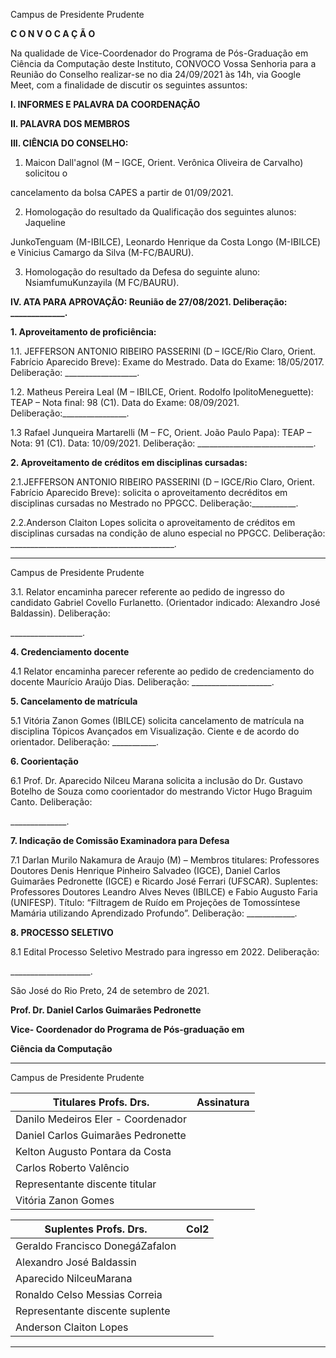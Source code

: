 Campus de Presidente Prudente


**C O N V O C A Ç Ã O**

Na qualidade de Vice-Coordenador do Programa de Pós-Graduação em Ciência da
Computação deste Instituto, CONVOCO Vossa Senhoria para a Reunião do Conselho
realizar-se no dia 24/09/2021 às 14h, via Google Meet, com a finalidade de discutir os
seguintes assuntos:

**I. INFORMES E PALAVRA DA COORDENAÇÃO**

**II. PALAVRA DOS MEMBROS**

**III. CIÊNCIA DO CONSELHO:**

1. Maicon Dall'agnol (M – IGCE, Orient. Verônica Oliveira de Carvalho) solicitou o

cancelamento da bolsa CAPES a partir de 01/09/2021.

2. Homologação do resultado da Qualificação dos seguintes alunos: Jaqueline

JunkoTenguam (M-IBILCE), Leonardo Henrique da Costa Longo (M-IBILCE) e Vinicius
Camargo da Silva (M-FC/BAURU).

3. Homologação do resultado da Defesa do seguinte aluno: NsiamfumuKunzayila (M
FC/BAURU).

**IV. ATA PARA APROVAÇÃO: Reunião de 27/08/2021. Deliberação: _____________.**

**1. Aproveitamento de proficiência:**

1.1. JEFFERSON ANTONIO RIBEIRO PASSERINI (D – IGCE/Rio Claro, Orient. Fabrício
Aparecido Breve): Exame do Mestrado. Data do Exame: 18/05/2017. Deliberação:
__________________.

1.2. Matheus Pereira Leal (M – IBILCE, Orient. Rodolfo IpolitoMeneguette): TEAP – Nota
final: 98 (C1). Data do Exame: 08/09/2021. Deliberação:________________.

1.3 Rafael Junqueira Martarelli (M – FC, Orient. João Paulo Papa): TEAP – Nota: 91 (C1).
Data: 10/09/2021. Deliberação: _____________________________.

**2. Aproveitamento de créditos em disciplinas cursadas:**

2.1.JEFFERSON ANTONIO RIBEIRO PASSERINI (D – IGCE/Rio Claro, Orient. Fabrício
Aparecido Breve): solicita o aproveitamento decréditos em disciplinas cursadas no Mestrado
no PPGCC. Deliberação:___________.

2.2.Anderson Claiton Lopes solicita o aproveitamento de créditos em disciplinas cursadas na
condição de aluno especial no PPGCC. Deliberação:
_________________________________________.


-----

Campus de Presidente Prudente


3.1. Relator encaminha parecer referente ao pedido de ingresso do candidato Gabriel Covello
Furlanetto. (Orientador indicado: Alexandro José Baldassin). Deliberação:

__________________.

**4. Credenciamento docente**

4.1 Relator encaminha parecer referente ao pedido de credenciamento do docente Maurício
Araújo Dias. Deliberação: ____________________.

**5. Cancelamento de matrícula**

5.1 Vitória Zanon Gomes (IBILCE) solicita cancelamento de matrícula na disciplina Tópicos
Avançados em Visualização. Ciente e de acordo do orientador. Deliberação: ___________.

**6. Coorientação**

6.1 Prof. Dr. Aparecido Nilceu Marana solicita a inclusão do Dr. Gustavo Botelho de Souza
como coorientador do mestrando Victor Hugo Braguim Canto. Deliberação:

______________.

**7. Indicação de Comissão Examinadora para Defesa**

7.1 Darlan Murilo Nakamura de Araujo (M) – Membros titulares: Professores Doutores
Denis Henrique Pinheiro Salvadeo (IGCE), Daniel Carlos Guimarães Pedronette (IGCE) e
Ricardo José Ferrari (UFSCAR). Suplentes: Professores Doutores Leandro Alves Neves
(IBILCE) e Fabio Augusto Faria (UNIFESP). Título: “Filtragem de Ruído em Projeções de
Tomossíntese Mamária utilizando Aprendizado Profundo”. Deliberação: ____________.

**8. PROCESSO SELETIVO**

8.1 Edital Processo Seletivo Mestrado para ingresso em 2022. Deliberação:

____________________.

São José do Rio Preto, 24 de setembro de 2021.

**Prof. Dr. Daniel Carlos Guimarães Pedronette**

**Vice- Coordenador do Programa de Pós-graduação em**

**Ciência da Computação**


-----

Campus de Presidente Prudente

|Titulares Profs. Drs.|Assinatura|
|---|---|
|Danilo Medeiros Eler - Coordenador||
|Daniel Carlos Guimarães Pedronette||
|Kelton Augusto Pontara da Costa||
|Carlos Roberto Valêncio||
|Representante discente titular||
|Vitória Zanon Gomes||

|Suplentes Profs. Drs.|Col2|
|---|---|
|Geraldo Francisco DonegáZafalon||
|Alexandro José Baldassin||
|Aparecido NilceuMarana||
|Ronaldo Celso Messias Correia||
|Representante discente suplente||
|Anderson Claiton Lopes||


-----

